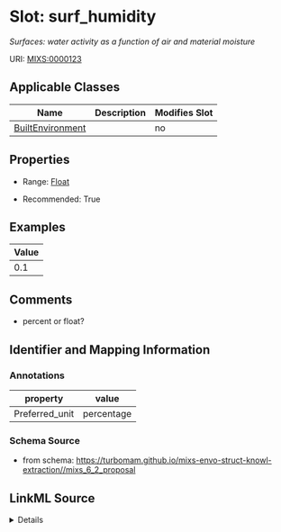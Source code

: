 # Slot: surf_humidity


_Surfaces: water activity as a function of air and material moisture_



URI: [MIXS:0000123](https://w3id.org/mixs/0000123)



<!-- no inheritance hierarchy -->




## Applicable Classes

| Name | Description | Modifies Slot |
| --- | --- | --- |
[BuiltEnvironment](BuiltEnvironment.md) |  |  no  |







## Properties

* Range: [Float](Float.md)

* Recommended: True






## Examples

| Value |
| --- |
| 0.1 |

## Comments

* percent or float?

## Identifier and Mapping Information





### Annotations

| property | value |
| --- | --- |
| Preferred_unit | percentage |



### Schema Source


* from schema: https://turbomam.github.io/mixs-envo-struct-knowl-extraction//mixs_6_2_proposal




## LinkML Source

<details>
```yaml
name: surf_humidity
annotations:
  Preferred_unit:
    tag: Preferred_unit
    value: percentage
description: 'Surfaces: water activity as a function of air and material moisture'
title: surface humidity
notes:
- humidity
- surface
comments:
- percent or float?
examples:
- value: '0.1'
from_schema: https://turbomam.github.io/mixs-envo-struct-knowl-extraction//mixs_6_2_proposal
rank: 1000
slot_uri: MIXS:0000123
alias: surf_humidity
domain_of:
- BuiltEnvironment
range: float
recommended: true

```
</details>